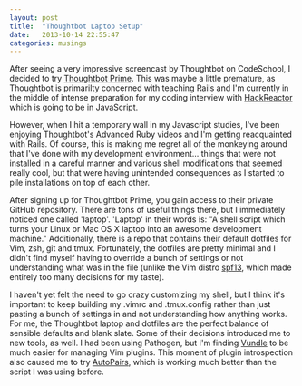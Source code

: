 ```yaml
---
layout: post
title:  "Thoughtbot Laptop Setup"
date:   2013-10-14 22:55:47
categories: musings
---
```


After seeing a very impressive screencast by Thoughtbot on CodeSchool, I decided to try [Thoughtbot Prime](https://learn.thoughtbot.com). This was maybe a little premature, as Thoughtbot is primarilty concerned with teaching Rails and I'm currently in the middle of intense preparation for my coding interview with [HackReactor](http://hackreactor.com) which is going to be in JavaScript.

However, when I hit a temporary wall in my Javascript studies, I've been enjoying Thoughtbot's Advanced Ruby videos and I'm getting reacquainted with Rails. Of course, this is making me regret all of the monkeying around that I've done with my development environment... things that were not installed in a careful manner and various shell modifications that seemed really cool, but that were having unintended consequences as I started to pile installations on top of each other.

After signing up for Thoughtbot Prime, you gain access to their private GitHub repository. There are tons of useful things there, but I immediately noticed one called 'laptop'. 'Laptop' in their words is: "A shell script which turns your Linux or Mac OS X laptop into an awesome development machine." Additionally, there is a repo that contains their default dotfiles for Vim, zsh, git and tmux. Fortunately, the dotfiles are pretty minimal and I didn't find myself having to override a bunch of settings or not understanding what was in the file (unlike the Vim distro [spf13](https://github.com/spf13/spf13-vim), which made entirely too many decisions for my taste).

I haven't yet felt the need to go crazy customizing my shell, but I think it's important to keep building my .vimrc and .tmux.config rather than just pasting a bunch of settings in and not understanding how anything works. For me, the Thoughtbot laptop and dotfiles are the perfect balance of sensible defaults and blank slate. Some of their decisions introduced me to new tools, as well. I had been using Pathogen, but I'm finding [Vundle](https://github.com/gmarik/vundle) to be much easier for managing Vim plugins. This moment of plugin introspection also caused me to try [AutoPairs](https://github.com/jiangmiao/auto-pairs), which is working much better than the script I was using before.
